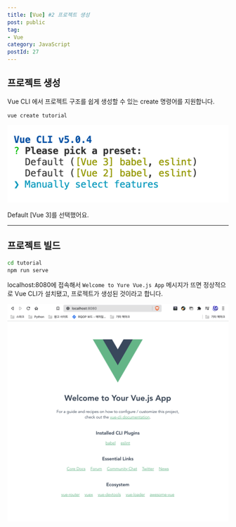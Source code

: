 ```yaml
---
title: [Vue] #2 프로젝트 생성
post: public
tag:
- Vue
category: JavaScript
postId: 27
---
```


## 프로젝트 생성
Vue CLI 에서 프로젝트 구조를 쉽게 생성할 수 있는 create 명령어를 지원합니다.

```bash
vue create tutorial
```

![](images/2022-04-03-16-51-01.png)

Default [Vue 3]를 선택했어요.

---

## 프로젝트 빌드

```bash
cd tutorial
npm run serve
```

localhost:8080에 접속해서 
`Welcome to Yure Vue.js App` 메시지가 뜨면 
정상적으로 Vue CLI가 설치됐고, 프로젝트가 생성된 것이라고 합니다.

![프로젝트 development build 접속](images/2022-04-03-18-03-28.png)